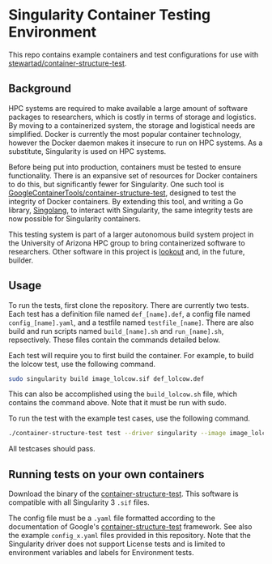 # Singularity Container Testing Environment

This repo contains example containers and test configurations for use with [stewartad/container-structure-test](https://github.com/stewartad/container-structure-test).

## Background

HPC systems are required to make available a large amount of software packages to researchers, which is costly in terms of storage and logistics. By moving to a containerized system, the storage and logistical needs are simplified. Docker is currently the most popular container technology, however the Docker daemon makes it insecure to run on HPC systems. As a substitute, Singularity is used on HPC systems.

Before being put into production, containers must be tested to ensure functionality. There is an expansive set of resources for Docker containers to do this, but significantly fewer for Singularity. One such tool is [GoogleContainerTools/container-structure-test](https://github.com/GoogleContainerTools/container-structure-test), designed to test the integrity of Docker containers. By extending this tool, and writing a Go library, [Singolang](https://github.com/stewartad/singolang), to interact with Singularity, the same integrity tests are now possible for Singularity containers.

This testing system is part of a larger autonomous build system project in the University of Arizona HPC group to bring containerized software to researchers. Other software in this project is [lookout](https://github.com/alecbcs/lookout) and, in the future, builder.

## Usage

To run the tests, first clone the repository. There are currently two tests. Each test has a definition file named `def_[name].def`, a config file named `config_[name].yaml`, and a testfile named `testfile_[name]`. There are also build and run scripts named `build_[name].sh` and `run_[name].sh`, repsectively. These files contain the commands detailed below.

Each test will require you to first build the container. For example, to build the lolcow test, use the following command.

```bash
sudo singularity build image_lolcow.sif def_lolcow.def
```

This can also be accomplished using the `build_lolcow.sh` file, which contains the command above. Note that it must be run with sudo.

To run the test with the example test cases, use the following command.

```bash
./container-structure-test test --driver singularity --image image_lolcow.sif --config config_lolcow.yaml
```

All testcases should pass.

## Running tests on your own containers

Download the binary of the [container-structure-test](https://github.com/stewartad/container-structure-test/releases/tag/v1.8.2). This software is compatible with all Singularity 3 `.sif` files.

The config file must be a `.yaml` file formatted according to the documentation of Google's [container-structure-test](https://github.com/GoogleContainerTools/container-structure-test) framework. See also the example `config_x.yaml` files provided in this repository. Note that the Singularity driver does not support License tests and is limited to environment variables and labels for Environment tests.
